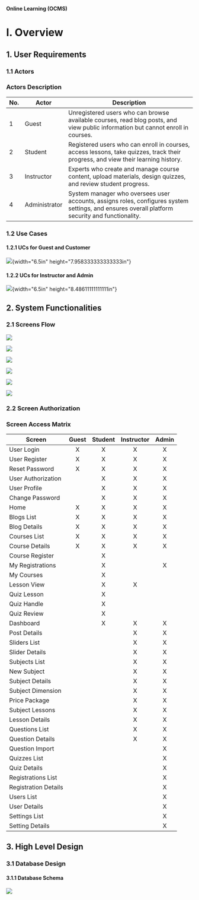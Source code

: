 **Online Learning (OCMS)**


# I. Overview

## 1. User Requirements

### 1.1 Actors

### Actors Description

| No. | Actor       | Description                                                                 |
|-----|-------------|-----------------------------------------------------------------------------|
| 1   | Guest       | Unregistered users who can browse available courses, read blog posts, and view public information but cannot enroll in courses. |
| 2   | Student     | Registered users who can enroll in courses, access lessons, take quizzes, track their progress, and view their learning history. |
| 3   | Instructor  | Experts who create and manage course content, upload materials, design quizzes, and review student progress. |
| 4   | Administrator | System manager who oversees user accounts, assigns roles, configures system settings, and ensures overall platform security and functionality. |


### 1.2 Use Cases

#### 1.2.1 UCs for Guest and Customer

![](images/media/image43.png){width="6.5in"
height="7.958333333333333in"}

#### 1.2.2 UCs for Instructor and Admin

![](images/media/image11.png){width="6.5in" height="8.48611111111111in"}

#### 

## 2. System Functionalities

### 2.1 Screens Flow

![](images/media/image24.png)

![](images/media/image8.png)

![](images/media/image13.png)

![](images/media/image31.png)

![](images/media/image12.png)

![](images/media/image6.png)

### 2.2 Screen Authorization
### Screen Access Matrix

| Screen              | Guest | Student | Instructor | Admin |
|---------------------|:-----:|:-------:|:----------:|:-----:|
| User Login          |   X   |    X    |     X      |   X   |
| User Register       |   X   |    X    |     X      |   X   |
| Reset Password      |   X   |    X    |     X      |   X   |
| User Authorization  |       |    X    |     X      |   X   |
| User Profile        |       |    X    |     X      |   X   |
| Change Password     |       |    X    |     X      |   X   |
| Home                |   X   |    X    |     X      |   X   |
| Blogs List          |   X   |    X    |     X      |   X   |
| Blog Details        |   X   |    X    |     X      |   X   |
| Courses List        |   X   |    X    |     X      |   X   |
| Course Details      |   X   |    X    |     X      |   X   |
| Course Register     |       |    X    |            |       |
| My Registrations    |       |    X    |            |   X   |
| My Courses          |       |    X    |            |       |
| Lesson View         |       |    X    |     X      |       |
| Quiz Lesson         |       |    X    |            |       |
| Quiz Handle         |       |    X    |            |       |
| Quiz Review         |       |    X    |            |       |
| Dashboard           |       |    X    |     X      |   X   |
| Post Details        |       |         |     X      |   X   |
| Sliders List        |       |         |     X      |   X   |
| Slider Details      |       |         |     X      |   X   |
| Subjects List       |       |         |     X      |   X   |
| New Subject         |       |         |     X      |   X   |
| Subject Details     |       |         |     X      |   X   |
| Subject Dimension   |       |         |     X      |   X   |
| Price Package       |       |         |     X      |   X   |
| Subject Lessons     |       |         |     X      |   X   |
| Lesson Details      |       |         |     X      |   X   |
| Questions List      |       |         |     X      |   X   |
| Question Details    |       |         |     X      |   X   |
| Question Import     |       |         |            |   X   |
| Quizzes List        |       |         |            |   X   |
| Quiz Details        |       |         |            |   X   |
| Registrations List  |       |         |            |   X   |
| Registration Details|       |         |            |   X   |
| Users List          |       |         |            |   X   |
| User Details        |       |         |            |   X   |
| Settings List       |       |         |            |   X   |
| Setting Details     |       |         |            |   X   |


## 3. High Level Design

### 3.1 Database Design


#### 3.1.1 Database Schema

![](images/media/image10.png)